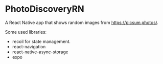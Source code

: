# PhotoDiscoveryRN

A React Native app that shows random images from https://picsum.photos/.

Some used libraries:

- recoil for state management.
- react-navigation
- react-native-async-storage
- expo
